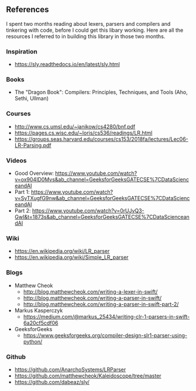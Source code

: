 ## References
I spent two months reading about lexers, parsers and compilers and tinkering with code, before I could get this libary working. 
Here are all the resources I referred to in building this library in those two months. 

### Inspiration
* https://sly.readthedocs.io/en/latest/sly.html
  
### Books 
* The "Dragon Book": Compilers: Principles, Techniques, and Tools (Aho, Sethi, Ullman)
  
### Courses
* http://www.cs.umsl.edu/~janikow/cs4280/bnf.pdf
* https://pages.cs.wisc.edu/~loris/cs536/readings/LR.html
* https://groups.seas.harvard.edu/courses/cs153/2018fa/lectures/Lec06-LR-Parsing.pdf
 
### Videos
* Good Overview: https://www.youtube.com/watch?v=ox904ID0Mvs&ab_channel=GeeksforGeeksGATECSE%7CDataScienceandAI
* Part 1: https://www.youtube.com/watch?v=SyTXugfG9nw&ab_channel=GeeksforGeeksGATECSE%7CDataScienceandAI
* Part 2: https://www.youtube.com/watch?v=0rUJvQ3-GwI&t=1873s&ab_channel=GeeksforGeeksGATECSE%7CDataScienceandAI
 
### Wiki
* https://en.wikipedia.org/wiki/LR_parser
* https://en.wikipedia.org/wiki/Simple_LR_parser

### Blogs
* Matthew Cheok
  * http://blog.matthewcheok.com/writing-a-lexer-in-swift/
  * http://blog.matthewcheok.com/writing-a-parser-in-swift/
  * http://blog.matthewcheok.com/writing-a-parser-in-swift-part-2/
* Markus Kasperczyk
  * https://medium.com/@markus_25434/writing-clr-1-parsers-in-swift-6a20cf5cdf06
* GeeksforGeeks
  * https://www.geeksforgeeks.org/compiler-design-slr1-parser-using-python/

### Github
* https://github.com/AnarchoSystems/LRParser
* https://github.com/matthewcheok/Kaleidoscope/tree/master
* https://github.com/dabeaz/sly/

